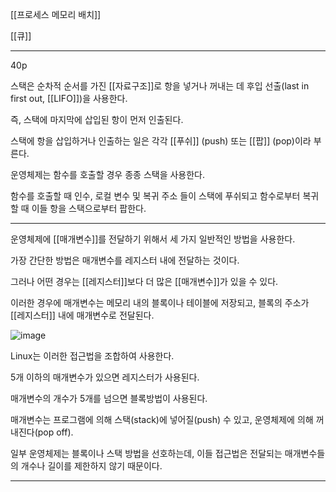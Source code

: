 [[프로세스 메모리 배치]]

[[큐]]

***

40p

스택은 순차적 순서를 가진 [[자료구조]]로 항을 넣거나 꺼내는 데 후입 선출(last in first out, [[LIFO]])을 사용한다.

즉, 스택에 마지막에 삽입된 항이 먼저 인출된다.

스택에 항을 삽입하거나 인출하는 일은 각각 [[푸쉬]] (push) 또는 [[팝]] (pop)이라 부른다.

운영체제는 함수를 호출할 경우 종종 스택을 사용한다.

함수를 호출할 때 인수, 로컬 변수 및 복귀 주소 들이 스택에 푸쉬되고 함수로부터 복귀할 때 이들 항을 스택으로부터 팝한다.

***

운영체제에 [[매개변수]]를 전달하기 위해서 세 가지 일반적인 방법을 사용한다.

가장 간단한 방법은 매개변수를 레지스터 내에 전달하는 것이다.

그러나 어떤 경우는 [[레지스터]]보다 더 많은 [[매개변수]]가 있을 수 있다.

이러한 경우에 매개변수는 메모리 내의 블록이나 테이블에 저장되고, 블록의 주소가 [[레지스터]] 내에 매개변수로 전달된다.

![image](https://user-images.githubusercontent.com/116250393/211200628-a3373f30-c996-4718-96a0-c13a2182fbe7.png)

Linux는 이러한 접근법을 조합하여 사용한다.

5개 이하의 매개변수가 있으면 레지스터가 사용된다.

매개변수의 개수가 5개를 넘으면 블록방법이 사용된다. 

매개변수는 프로그램에 의해 스택(stack)에 넣어질(push) 수 있고, 운영체제에 의해 꺼내진다(pop off).

일부 운영체제는 블록이나 스택 방법을 선호하는데, 이들 접근법은 전달되는 매개변수들의 개수나 길이를 제한하지 않기 때문이다.

***
